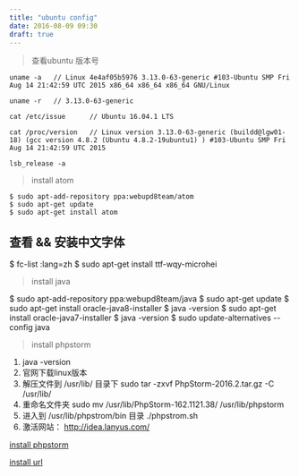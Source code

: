 ```yaml
---
title: "ubuntu config"
date: 2016-08-09 09:30
draft: true
---
```


> 查看ubuntu 版本号

    uname -a   // Linux 4e4af05b5976 3.13.0-63-generic #103-Ubuntu SMP Fri Aug 14 21:42:59 UTC 2015 x86_64 x86_64 x86_64 GNU/Linux

    uname -r   // 3.13.0-63-generic

    cat /etc/issue      // Ubuntu 16.04.1 LTS

    cat /proc/version   // Linux version 3.13.0-63-generic (buildd@lgw01-18) (gcc version 4.8.2 (Ubuntu 4.8.2-19ubuntu1) ) #103-Ubuntu SMP Fri Aug 14 21:42:59 UTC 2015

    lsb_release -a

> install atom

	$ sudo apt-add-repository ppa:webupd8team/atom
	$ sudo apt-get update
	$ sudo apt-get install atom
  ## 查看 && 安装中文字体
  $ fc-list :lang=zh
  $ sudo apt-get install ttf-wqy-microhei

> install java

  $ sudo apt-add-repository ppa:webupd8team/java
  $ sudo apt-get update
  $ sudo apt-get install oracle-java8-installer
  $ java -version
  $ sudo apt-get install oracle-java7-installer
  $ java -version
  $ sudo update-alternatives --config java

> install phpstorm

  1. java -version
  2. 官网下载linux版本
  3. 解压文件到 /usr/lib/ 目录下 sudo tar -zxvf PhpStorm-2016.2.tar.gz -C /usr/lib/
  4. 重命名文件夹 sudo mv /usr/lib/PhpStorm-162.1121.38/ /usr/lib/phpstorm
  5. 进入到 /usr/lib/phpstrom/bin 目录  ./phpstrom.sh
  6. 激活网站： http://idea.lanyus.com/

[install phpstorm](http://www.linuxdiyf.com/linux/16895.html)

[install url](http://my.oschina.net/keywindy/blog/224104#OSC_h5_10)
